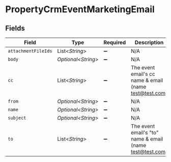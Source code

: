 # PropertyCrmEventMarketingEmail


## Fields

| Field                                                      | Type                                                       | Required                                                   | Description                                                |
| ---------------------------------------------------------- | ---------------------------------------------------------- | ---------------------------------------------------------- | ---------------------------------------------------------- |
| `attachmentFileIds`                                        | List\<*String*>                                            | :heavy_minus_sign:                                         | N/A                                                        |
| `body`                                                     | *Optional\<String>*                                        | :heavy_minus_sign:                                         | N/A                                                        |
| `cc`                                                       | List\<*String*>                                            | :heavy_minus_sign:                                         | The event email's cc name & email (name <test@test.com>)   |
| `from`                                                     | *Optional\<String>*                                        | :heavy_minus_sign:                                         | N/A                                                        |
| `name`                                                     | *Optional\<String>*                                        | :heavy_minus_sign:                                         | N/A                                                        |
| `subject`                                                  | *Optional\<String>*                                        | :heavy_minus_sign:                                         | N/A                                                        |
| `to`                                                       | List\<*String*>                                            | :heavy_minus_sign:                                         | The event email's "to" name & email (name <test@test.com>) |